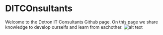 # DITCOnsultants
Welcome to the Detron IT Consultants Github page. On this page we share knowledge to develop ourselfs and learn from eachother.
![alt text](https://github.com/DITCOnsultants/README.md/blob/25661281179851d4c28246515e4d727aef0a4be8/ditco_linkedin_banner_v3%5B1%5D%5B3%5D.jpg)
